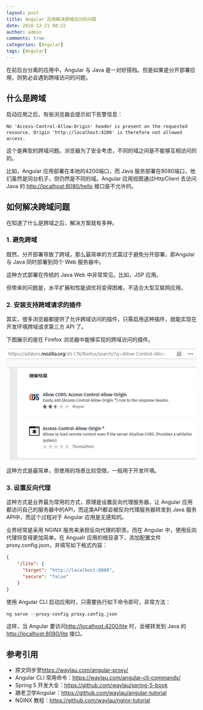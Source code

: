 ```yaml
---
layout: post
title: Angular 应用解决跨域访问的问题
date: 2018-12-21 00:22
author: admin
comments: true
categories: [Angular]
tags: [Angular]
---
```


在前后台分离的应用中，Angular 与 Java 是一对好搭档。但是如果是分开部署应用，则势必会遇到跨域访问的问题。


<!-- more -->

## 什么是跨域

启动应用之后，有些浏览器会提示如下告警信息：

```
No 'Access-Control-Allow-Origin' header is present on the requested resource. Origin 'http://localhost:4200' is therefore not allowed access. 
```

这个是典型的跨域问题。浏览器为了安全考虑，不同的域之间是不能够互相访问的的。

比如，Angular 应用部署在本地的4200端口，而 Java 服务部署在8080端口，他们虽然是同台机子，但仍然是不同的域。Angular 应用视图通过HttpClient 去访问 Java 的 <http://localhost:8080/hello> 接口是不允许的。

## 如何解决跨域问题


在知道了什么是跨域之后，解决方案就有多种。

### 1. 避免跨域


既然，分开部署导致了跨域，那么最简单的方式莫过于避免分开部署，即Angular 与 Java 同时部署到同个 Web 服务器中。

这种方式部署在传统的 Java Web 中非常常见。比如，JSP 应用。

但带来的问题是，水平扩展和性能调优将变得困难，不适合大型互联网应用。

### 2. 安装支持跨域请求的插件

其实，很多浏览器都提供了允许跨域访问的插件，只需启用这种插件，就能实现在开发环境跨域请求第三方 API 了。

下图展示的是在 Firefox 浏览器中能够实现的跨域访问的插件。


![实现的跨域访问的插件](../images/post/20181221-angular-proxy.png)

这种方式是最简单，但使用的场景比较受限，一般用于开发环境。

### 3. 设置反向代理


这种方式是业界最为常用的方式，原理是设置反向代理服务器，让 Angular 应用都访问自己的服务器中的API，而这类API都会被反向代理服务器转发到 Java 服务API中，而这个过程对于 Angular 应用是无感知的。


业界经常是采用 NGINX 服务来承担反向代理的职责。而在 Angular 中，使用反向代理将变得更加简单。在 Angualr 应用的根目录下，添加配置文件proxy.config.json，并填写如下格式内容：


```json
{
    "/lite": {
      "target": "http://localhost:8080",
      "secure": "false"
    }
}
```

使用 Angular CLI 启动应用时，只需要执行如下命令即可，非常方法：

```
ng serve --proxy-config proxy.config.json
```


这样，当 Angular 要访问<http://localhost:4200/lite> 时，会被转发到 Java 的 <http://localhost:8080/lite>  接口。


## 参考引用

* 原文同步至<https://waylau.com/angular-proxy/>
* Angular CLI 常用命令：<https://waylau.com/angular-cli-commands/>
* Spring 5 开发大全：<https://github.com/waylau/spring-5-book>
* 跟老卫学Angular：<https://github.com/waylau/angular-tutorial>
* NGINX 教程：<https://github.com/waylau/nginx-tutorial>
